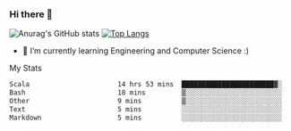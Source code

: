 ### Hi there 👋

![Anurag's GitHub stats](https://github-readme-stats.vercel.app/api?username=MatteoIorio11&show_icons=true&theme=dark) 
[![Top Langs](https://github-readme-stats.vercel.app/api/top-langs/?username=MatteoIorio11&theme=dark)](https://github.com/MatteoIorio11/github-readme-stats)

- 🌱 I’m currently learning Engineering and Computer Science :)

<!--
**MatteoIorio11/MatteoIorio11** is a ✨ _special_ ✨ repository because its `README.md` (this file) appears on your GitHub profile.

Here are some ideas to get you started:

- 🔭 I’m currently working on ...
- 🌱 I’m currently learning ...
- 👯 I’m looking to collaborate on ...
- 🤔 I’m looking for help with ...
- 💬 Ask me about ...
- 📫 How to reach me: ...
- 😄 Pronouns: ...
- ⚡ Fun fact: ...
-->
My Stats
<!--START_SECTION:waka-->

```txt
Scala                      14 hrs 53 mins  ███████████████████████▓░   94.64 %
Bash                       18 mins         ▒░░░░░░░░░░░░░░░░░░░░░░░░   01.93 %
Other                      9 mins          ▒░░░░░░░░░░░░░░░░░░░░░░░░   00.98 %
Text                       5 mins          ░░░░░░░░░░░░░░░░░░░░░░░░░   00.59 %
Markdown                   5 mins          ░░░░░░░░░░░░░░░░░░░░░░░░░   00.58 %
```

<!--END_SECTION:waka-->

